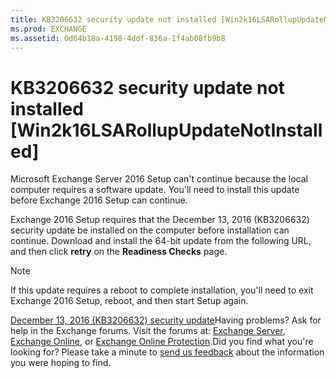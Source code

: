 ```yaml
---
title: KB3206632 security update not installed [Win2k16LSARollupUpdateNotInstalled]
ms.prod: EXCHANGE
ms.assetid: 0d64b18a-4198-4ddf-836a-1f4ab08fb9b8
---
```



# KB3206632 security update not installed [Win2k16LSARollupUpdateNotInstalled]

Microsoft Exchange Server 2016 Setup can't continue because the local computer requires a software update. You'll need to install this update before Exchange 2016 Setup can continue.
  
    
    

Exchange 2016 Setup requires that the December 13, 2016 (KB3206632) security update be installed on the computer before installation can continue.
Download and install the 64-bit update from the following URL, and then click **retry** on the **Readiness Checks** page.
  
    
    


> [!NOTE]
> If this update requires a reboot to complete installation, you'll need to exit Exchange 2016 Setup, reboot, and then start Setup again. 
  
    
    

 [December 13, 2016 (KB3206632) security update](https://go.microsoft.com/fwlink/p/?linkid=837748)Having problems? Ask for help in the Exchange forums. Visit the forums at:  [Exchange Server](https://go.microsoft.com/fwlink/p/?linkId=60612),  [Exchange Online](https://go.microsoft.com/fwlink/p/?linkId=267542), or  [Exchange Online Protection](https://go.microsoft.com/fwlink/p/?linkId=285351).Did you find what you're looking for? Please take a minute to  [send us feedback](mailto:ExchangeHelpFeedback@microsoft.com&amp;subject=Exchange%202016%20help%20feedback&amp;Body=Thanks%20for%20taking%20the%20time%20to%20send%20us%20feedback!%20We%20strive%20to%20respond%20to%20every%20message%20we%20receive,%20even%20though%20it%20might%20take%20us%20a%20while.%20Let%20us%20know%20what%20you%20think%20about%20Exchange%20content:%20What%20are%20we%20doing%20right%3F%20How%20can%20we%20make%20help%20better%3F%0APlease%20note%20that%20we're%20unable%20to%20respond%20to%20requests%20for%20support%20submitted%20via%20this%20email%20address.%20If%20you%20need%20help,%20please%20contact%20Exchange%20Server%20support%20at%20http://go.microsoft.com/fwlink/p/%3FLinkId=402506.%0AThanks!%0AThe%20Exchange%20Server%20Content%20Publishing%20team) about the information you were hoping to find.
